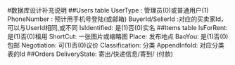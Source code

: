 #数据库设计补充说明
##Users table
UserType : 管理员(0)或普通用户(1)
PhoneNumber : 预计用手机号登陆(或邮箱)
BuyerId/SellerId :对应的买卖家Id，　可以与UserId相同,或不同
IsIdentified: 是(1)否(0)实名
##Items table
IsForRent: 是(1)否(0)租用
ShortCut: 一张图片或缩略图
Place: 发布地点
BaoYou: 是(1)否(0)包邮
Negotiation: 可(1)否(0)议价
Classification: 分类
AppendInfoId: 对应分类表的Id
##Orders
DeliveryState: 寄出/快递信息/寄到/ (付款)



